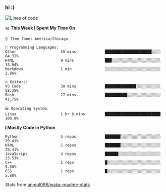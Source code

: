 ### hi :)

<!--START_SECTION:waka-->
![Lines of code](https://img.shields.io/badge/From%20Hello%20World%20I%27ve%20Written-773382%20lines%20of%20code-blue)

📊 **This Week I Spent My Time On** 

```text
⌚︎ Time Zone: America/Chicago

💬 Programming Languages: 
Other                    55 mins             █████████████████████░░░░   84.31% 
HTML                     9 mins              ███░░░░░░░░░░░░░░░░░░░░░░   13.64% 
Markdown                 1 min               ░░░░░░░░░░░░░░░░░░░░░░░░░   2.06%

🔥 Editors: 
VS Code                  38 mins             ██████████████░░░░░░░░░░░   58.25% 
Bash                     27 mins             ██████████░░░░░░░░░░░░░░░   41.75%

💻 Operating System: 
Linux                    1 hr 6 mins         █████████████████████████   100.0%

```

**I Mostly Code in Python** 

```text
Python                   5 repos             ███████░░░░░░░░░░░░░░░░░░   29.41% 
HTML                     5 repos             ███████░░░░░░░░░░░░░░░░░░   29.41% 
JavaScript               4 repos             ██████░░░░░░░░░░░░░░░░░░░   23.53% 
C++                      1 repo              █░░░░░░░░░░░░░░░░░░░░░░░░   5.88% 
CSS                      1 repo              █░░░░░░░░░░░░░░░░░░░░░░░░   5.88%

```



<!--END_SECTION:waka-->

Stats from [anmol098/waka-readme-stats](https://github.com/anmol098/waka-readme-stats)
